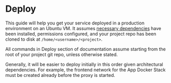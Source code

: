 # Deploy

This guide will help you get your service deployed in a production environment on an Ubuntu VM. It assumes [necessary dependencies](/docs/guides/architecture/vm-dependencies) have been installed, permissions configured, and your project repo has been cloned to disk at `/home/<username>/<project>`.

All commands in Deploy section of documentation assume starting from the root of your project git repo, unless otherwise stated.

Generally, it will be easier to deploy initially in this order given architectural dependencies. For example, the frontend network for the App Docker Stack must be created already before the proxy is started.

